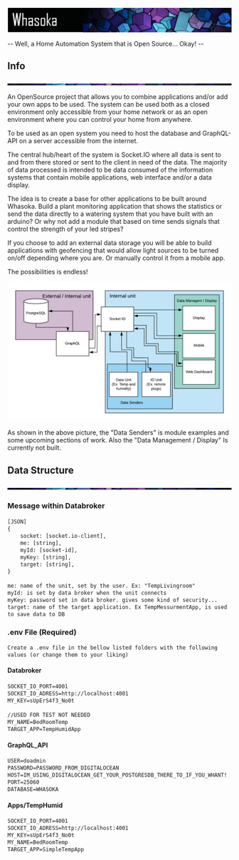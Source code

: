 ![alt text](./Readme_Assets/header.png)

-- Well, a Home Automation System that is Open Source... Okay! --

## Info

![alt text](./Readme_Assets/divider.png)

An OpenSource project that allows you to combine applications and/or add your own apps to be used.
The system can be used both as a closed environment only accessible from your home network or as an open environment where you can control your home from anywhere.

To be used as an open system you need to host the database and GraphQL-API on a server accessible from the internet.

The central hub/heart of the system is Socket.IO where all data is sent to and from there stored or sent to the client in need of the data.
The majority of data processed is intended to be data consumed of the information systems that contain mobile applications, web interface and/or a data display.

The idea is to create a base for other applications to be built around Whasoka. Build a plant monitoring application that shows the statistics or send the data directly to a watering system that you have built with an arduino? Or why not add a module that based on time sends signals that control the strength of your led stripes?

If you choose to add an external data storage you will be able to build applications with geofencing that would allow light sources to be turned on/off depending where you are. Or manually control it from a mobile app.

The possibilities is endless!

![alt text](./Readme_Assets/data_diagram.png)

As shown in the above picture, the "Data Senders" is module examples and some upcoming sections of work. Also the "Data Management / Display" Is currently not built.

## Data Structure

![alt text](./Readme_Assets/divider.png)

### Message within Databroker

    [JSON]
    {
        socket: [socket.io-client],
        me: [string],
        myId: [socket-id],
        myKey: [string],
        target: [string],
    }

    me: name of the unit, set by the user. Ex: "TempLivingroom"
    myId: is set by data broker when the unit connects
    myKey: password set in data broker. gives some kind of security...
    target: name of the target application. Ex TempMessurmentApp, is used to save data to DB

### .env File (Required)

    Create a .env file in the bellow listed folders with the following values (or change them to your liking)

#### Databroker

    SOCKET_IO_PORT=4001
    SOCKET_IO_ADRESS=http://localhost:4001
    MY_KEY=sUpErS4f3_No0t

    //USED FOR TEST NOT NEEDED
    MY_NAME=BedRoomTemp
    TARGET_APP=TempHumidApp

#### GraphQL_API

    USER=doadmin
    PASSWORD=PASSWORD_FROM_DIGITALOCEAN
    HOST=IM_USING_DIGITALOCEAN_GET_YOUR_POSTGRESDB_THERE_TO_IF_YOU_WHANT!
    PORT=25060
    DATABASE=WHASOKA

#### Apps/TempHumid

    SOCKET_IO_PORT=4001
    SOCKET_IO_ADRESS=http://localhost:4001
    MY_KEY=sUpErS4f3_No0t
    MY_NAME=BedRoomTemp
    TARGET_APP=SimpleTempApp
